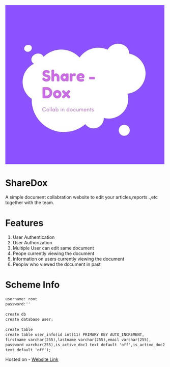 ![Logo](https://raw.githubusercontent.com/nikitadabral/ShareDox/master/ShareDoxLOGO.jpg )
# ShareDox
A simple document collabration website to edit your articles,reports .,etc together with the team.

# Features
1. User Authentication
2. User Authorization
3. Multiple User can edit same document
4. Peope currently viewing the document
5. Information on users currently viewing the document
6. Peoplw who viewed the document in past

# Scheme Info
```mysql
username: root
password:''

create db
create database user;

create table
create table user_info(id int(11) PRIMARY KEY AUTO_INCREMENT,
firstname varchar(255),lastname varchar(255),email varchar(255),
password varchar(255),is_active_doc1 text default 'off',is_active_doc2 text default 'off');
```

Hosted on - [Website Link](https://www.google.com)
